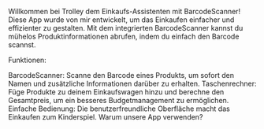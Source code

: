 Willkommen bei Trolley dem Einkaufs-Assistenten mit BarcodeScanner!
Diese App wurde von mir entwickelt, um das Einkaufen einfacher und effizienter zu gestalten.
Mit dem integrierten BarcodeScanner kannst du mühelos Produktinformationen abrufen, indem du einfach den Barcode scannst.

Funktionen:

BarcodeScanner: Scanne den Barcode eines Produkts, um sofort den Namen und zusätzliche Informationen darüber zu erhalten.
Taschenrechner: Füge Produkte zu deinem Einkaufswagen hinzu und berechne den Gesamtpreis, um ein besseres Budgetmanagement zu ermöglichen.
Einfache Bedienung: Die benutzerfreundliche Oberfläche macht das Einkaufen zum Kinderspiel.
Warum unsere App verwenden?
